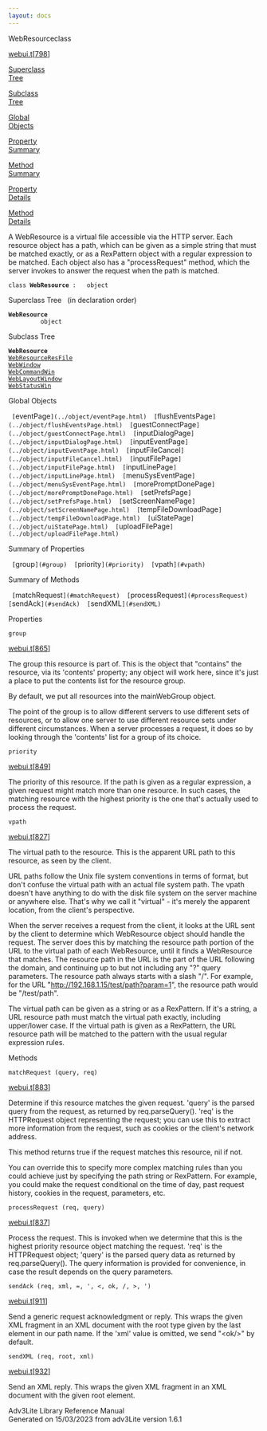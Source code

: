 ```yaml
---
layout: docs
---
```

<span class="title">WebResource</span><span class="type">class</span>

[webui.t](../file/webui.t.html)\[[798](../source/webui.t.html#798)\]

[Superclass  
Tree](#_SuperClassTree_)

[Subclass  
Tree](#_SubClassTree_)

[Global  
Objects](#_ObjectSummary_)

[Property  
Summary](#_PropSummary_)

[Method  
Summary](#_MethodSummary_)

[Property  
Details](#_Properties_)

[Method  
Details](#_Methods_)

<div class="fdesc">

A WebResource is a virtual file accessible via the HTTP server. Each
resource object has a path, which can be given as a simple string that
must be matched exactly, or as a RexPattern object with a regular
expression to be matched. Each object also has a "processRequest"
method, which the server invokes to answer the request when the path is
matched.

`class `**`WebResource`**` :   object`

</div>

<span id="_SuperClassTree_"></span>

<div class="mjhd">

<span class="hdln">Superclass Tree</span>   (in declaration order)

</div>

**`WebResource`**  
`         object`  
<span id="_SubClassTree_"></span>

<div class="mjhd">

<span class="hdln">Subclass Tree</span>  

</div>

**`WebResource`**  
[`WebResourceResFile`](../object/WebResourceResFile.html)  
[`WebWindow`](../object/WebWindow.html)  
[`WebCommandWin`](../object/WebCommandWin.html)  
[`WebLayoutWindow`](../object/WebLayoutWindow.html)  
[`WebStatusWin`](../object/WebStatusWin.html)  
<span id="_ObjectSummary_"></span>

<div class="mjhd">

<span class="hdln">Global Objects</span>  

</div>

` [`eventPage`](../object/eventPage.html)  [`flushEventsPage`](../object/flushEventsPage.html)  [`guestConnectPage`](../object/guestConnectPage.html)  [`inputDialogPage`](../object/inputDialogPage.html)  [`inputEventPage`](../object/inputEventPage.html)  [`inputFileCancel`](../object/inputFileCancel.html)  [`inputFilePage`](../object/inputFilePage.html)  [`inputLinePage`](../object/inputLinePage.html)  [`menuSysEventPage`](../object/menuSysEventPage.html)  [`morePromptDonePage`](../object/morePromptDonePage.html)  [`setPrefsPage`](../object/setPrefsPage.html)  [`setScreenNamePage`](../object/setScreenNamePage.html)  [`tempFileDownloadPage`](../object/tempFileDownloadPage.html)  [`uiStatePage`](../object/uiStatePage.html)  [`uploadFilePage`](../object/uploadFilePage.html)  `
<span id="_PropSummary_"></span>

<div class="mjhd">

<span class="hdln">Summary of Properties</span>  

</div>

` [`group`](#group)  [`priority`](#priority)  [`vpath`](#vpath)  `

<span id="_MethodSummary_"></span>

<div class="mjhd">

<span class="hdln">Summary of Methods</span>  

</div>

` [`matchRequest`](#matchRequest)  [`processRequest`](#processRequest)  [`sendAck`](#sendAck)  [`sendXML`](#sendXML)  `

<span id="_Properties_"></span>

<div class="mjhd">

<span class="hdln">Properties</span>  

</div>

<span id="group"></span>

`group`

[webui.t](../file/webui.t.html)\[[865](../source/webui.t.html#865)\]

<div class="desc">

The group this resource is part of. This is the object that "contains"
the resource, via its 'contents' property; any object will work here,
since it's just a place to put the contents list for the resource group.

By default, we put all resources into the mainWebGroup object.

The point of the group is to allow different servers to use different
sets of resources, or to allow one server to use different resource sets
under different circumstances. When a server processes a request, it
does so by looking through the 'contents' list for a group of its
choice.

</div>

<span id="priority"></span>

`priority`

[webui.t](../file/webui.t.html)\[[849](../source/webui.t.html#849)\]

<div class="desc">

The priority of this resource. If the path is given as a regular
expression, a given request might match more than one resource. In such
cases, the matching resource with the highest priority is the one that's
actually used to process the request.

</div>

<span id="vpath"></span>

`vpath`

[webui.t](../file/webui.t.html)\[[827](../source/webui.t.html#827)\]

<div class="desc">

The virtual path to the resource. This is the apparent URL path to this
resource, as seen by the client.

URL paths follow the Unix file system conventions in terms of format,
but don't confuse the virtual path with an actual file system path. The
vpath doesn't have anything to do with the disk file system on the
server machine or anywhere else. That's why we call it "virtual" - it's
merely the apparent location, from the client's perspective.

When the server receives a request from the client, it looks at the URL
sent by the client to determine which WebResource object should handle
the request. The server does this by matching the resource path portion
of the URL to the virtual path of each WebResource, until it finds a
WebResource that matches. The resource path in the URL is the part of
the URL following the domain, and continuing up to but not including any
"?" query parameters. The resource path always starts with a slash "/".
For example, for the URL "http://192.168.1.15/test/path?param=1", the
resource path would be "/test/path".

The virtual path can be given as a string or as a RexPattern. If it's a
string, a URL resource path must match the virtual path exactly,
including upper/lower case. If the virtual path is given as a
RexPattern, the URL resource path will be matched to the pattern with
the usual regular expression rules.

</div>

<span id="_Methods_"></span>

<div class="mjhd">

<span class="hdln">Methods</span>  

</div>

<span id="matchRequest"></span>

`matchRequest (query, req)`

[webui.t](../file/webui.t.html)\[[883](../source/webui.t.html#883)\]

<div class="desc">

Determine if this resource matches the given request. 'query' is the
parsed query from the request, as returned by req.parseQuery(). 'req' is
the HTTPRequest object representing the request; you can use this to
extract more information from the request, such as cookies or the
client's network address.

This method returns true if the request matches this resource, nil if
not.

You can override this to specify more complex matching rules than you
could achieve just by specifying the path string or RexPattern. For
example, you could make the request conditional on the time of day, past
request history, cookies in the request, parameters, etc.

</div>

<span id="processRequest"></span>

`processRequest (req, query)`

[webui.t](../file/webui.t.html)\[[837](../source/webui.t.html#837)\]

<div class="desc">

Process the request. This is invoked when we determine that this is the
highest priority resource object matching the request. 'req' is the
HTTPRequest object; 'query' is the parsed query data as returned by
req.parseQuery(). The query information is provided for convenience, in
case the result depends on the query parameters.

</div>

<span id="sendAck"></span>

`sendAck (req, xml, =, ', <, ok, /, >, ')`

[webui.t](../file/webui.t.html)\[[911](../source/webui.t.html#911)\]

<div class="desc">

Send a generic request acknowledgment or reply. This wraps the given XML
fragment in an XML document with the root type given by the last element
in our path name. If the 'xml' value is omitted, we send "\<ok/\>" by
default.

</div>

<span id="sendXML"></span>

`sendXML (req, root, xml)`

[webui.t](../file/webui.t.html)\[[932](../source/webui.t.html#932)\]

<div class="desc">

Send an XML reply. This wraps the given XML fragment in an XML document
with the given root element.

</div>

<div class="ftr">

Adv3Lite Library Reference Manual  
Generated on 15/03/2023 from adv3Lite version 1.6.1

</div>
